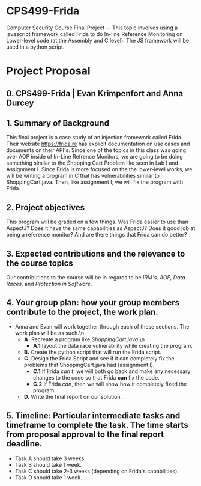 # CPS499-Frida
Computer Security Course Final Project -- This topic involves using a javascript framework called Frida to do In-line Reference Monitoring on Lower-level code (at the Assembly and C level). The JS framework will be used in a python script.

# Project Proposal
## 0. CPS499-Frida | Evan Krimpenfort and Anna Durcey ##
## 1. Summary of Background ##
  This final project is a case study of an injection framework called Frida. Their website https://frida.re has explicit documentation on use cases and documents on their API's. Since one of the topics in this class was going over AOP inside of In-Line Refrence Monitors, we are going to be doing something similar to the Shopping Cart Problem like seen in Lab I and Assignment I. Since Frida is more focused on the the lower-level works, we will be writing a program in C that has  vulnerabilities similar to ShoppingCart.java. Then, like assignment I, we will fix the program with Frida. 
## 2. Project objectives ##
  This program will be graded on a few things. Was Frida easier to use than AspectJ? Does it have the same capabilities as AspectJ? Does it good job at being a reference monitor? And are there things that Frida can do better?
## 3. Expected contributions and the relevance to the course topics ##
  Our contributions to the course will be in regards to be *IRM's, AOP, Data Races,* and *Protection in Software*. 
## 4. Your group plan: how your group members contribute to the project, the work plan. ##
- Anna and Evan will work together through each of these sections. The work plan will be as such.\n
  - **A.** Recreate a program like *ShoppingCart.java*.\n
    - **A.1** layout the data race vulnerability while creating the program.
  - **B.** Create the python script that will run the Frida script.
  - **C.** Design the Frida Script and see if it can completely fix the problems that ShoppingCart.java had (assignment I).
    - **C.1** If Frida *can't*, we will both go back and make any necessary changes to the code so that Frida **can** fix the code.
    - **C.2** If Frida *can*, then we will show how it completely fixed the program.
  - **D.** Write the final report on our solution.
## 5. Timeline: Particular intermediate tasks and timeframe to complete the task. The time starts from proposal approval to the final report deadline. ##
- Task A should take 3 weeks.
- Task B should take 1 week.
- Task C should take 2-3 weeks (depending on Frida's capabilities).
- Task D should take 1 week.
